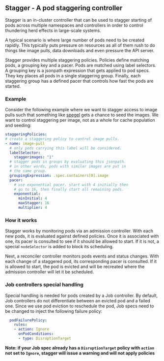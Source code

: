 Stagger - A pod staggering controller
---

Stagger is an in-cluster controller that can be used to stagger starting of pods across multiple namespaces and controllers in order to control thundering herd effects in large-scale systems.

A typical scenario is where large number of pods need to be created rapidly. This typically puts pressure on resources as all of them rush to do things like image pulls, data downloads and even pressure the API server.

Stagger provides multiple staggering policies. Policies define matching pods, a grouping key and a pacer. Pods are matched using label selectors. A grouping key is a jsonpath expression that gets applied to pod specs. They key places all pods in a single staggering group. Finally, each staggering group has a defined pacer that controls how fast the pods are started.

### Example
Consider the following example where we want to stagger access to image pulls such that something like [spegel](https://github.com/spegel-org/spegel) gets a chance to seed the images. We want to control staggering per image, not as a whole for cache population and seeding:
```yaml
staggeringPolicies:
# create a staggering policy to control image pulls.
- name: image-pull
  # only pods carrying this label will be considered.
  labelSelector:
    staggerimages: "1"
  # stagger pods in groups by evaluating this jsonpath.
  # in other words, pods with similar images are put in
  # the same group.
  groupingExpression: .spec.containers[0].image
  pacer:
    # use exponential pacer. start with 4 initially then
    # go to 16, then finally start all remaining pods.
    exponential:
      minInitial: 4
      maxStagger: 16
      multiplier: 4
```

### How it works
Stagger works by monitoring pods via an admission controller. With each new pods, it is evaluated against defined policies. Once it is associated with one, its pacer is consulted to see if it should be allowed to start. If it is not, a special `nodeSelector` is added to block its scheduling.

Next, a reconciler controller monitors pods events and status changes. With each change of a staggered pod, its corresponding pacer is consulted. If it is allowed to start, the pod is evicted and will be recreated where the admission controller will let it be scheduled.

### Job controllers special handling
Special handling is needed for pods created by a Job controller. By default, Job controllers do not differentiate between an evicted pod and a failed one. Since we use pod eviction to reschedule the pod, Job specs need to be changed to inject the following failure policy:
```yaml
  podFailurePolicy:
    rules:
    - action: Ignore
      onPodConditions:
      - type: DisruptionTarget
```

**Note: if your Job spec already has a `DisruptionTarget` policy with `action` not set to `Ignore`, stagger will issue a warning and will not apply policies**
